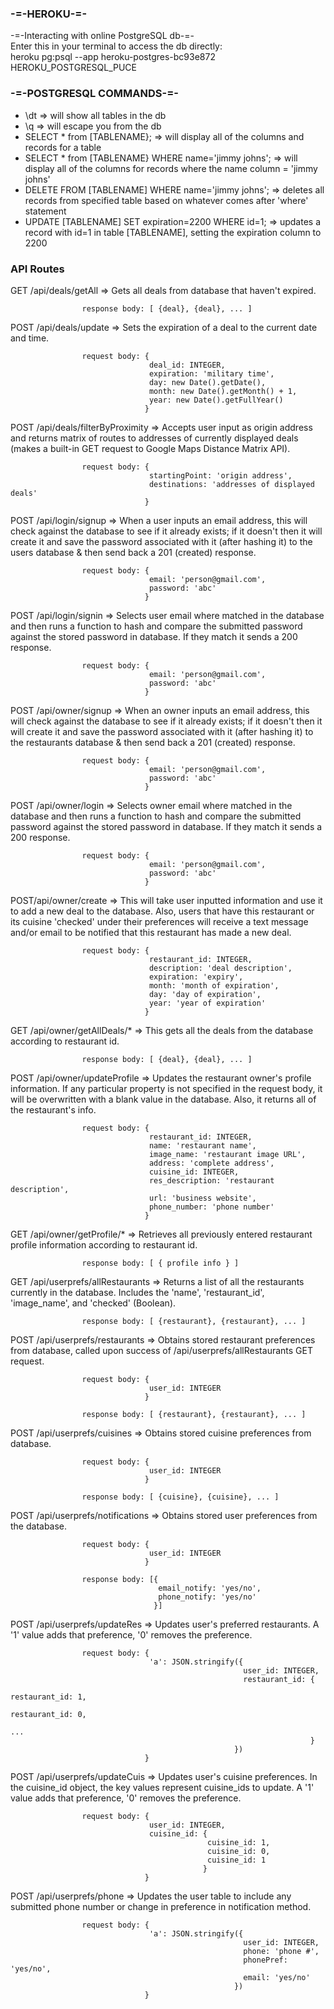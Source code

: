 ### -=-HEROKU-=-
-=-Interacting with online PostgreSQL db-=-
</br>Enter this in your terminal to access the db directly:
</br>heroku pg:psql --app heroku-postgres-bc93e872 HEROKU_POSTGRESQL_PUCE

### -=-POSTGRESQL COMMANDS-=-
* \dt => will show all tables in the db
* \q => will escape you from the db
* SELECT * from [TABLENAME}; => will display all of the columns and records for a table
* SELECT * from [TABLENAME} WHERE name='jimmy johns'; => will display all of the columns for records where the name column = 'jimmy johns'
* DELETE FROM [TABLENAME] WHERE name='jimmy johns'; => deletes all records from specified table based on whatever comes after 'where' statement
* UPDATE [TABLENAME] SET expiration=2200 WHERE id=1; => updates a record with id=1 in table [TABLENAME], setting the expiration column to 2200

### API Routes

GET /api/deals/getAll => Gets all deals from database that haven't expired.

                    response body: [ {deal}, {deal}, ... ]

POST /api/deals/update => Sets the expiration of a deal to the current date and time.

                    request body: {
                              	   deal_id: INTEGER,
                                   expiration: 'military time',
                                   day: new Date().getDate(),
                                   month: new Date().getMonth() + 1,
                                   year: new Date().getFullYear()
                              	  }

POST /api/deals/filterByProximity => Accepts user input as origin address and returns matrix of 
                                     routes to addresses of currently displayed deals (makes a built-in GET request to Google Maps Distance Matrix API).

                    request body: {
                                   startingPoint: 'origin address',
                                   destinations: 'addresses of displayed deals'
                                  }

POST /api/login/signup => When a user inputs an email address, this will check against the 
                          database to see if it already exists; if it doesn't then it will create it and save the password associated with it (after hashing it) to the users database & then send back a 201 (created) response.

                    request body: {
                                   email: 'person@gmail.com',
                                   password: 'abc'
                                  }

POST /api/login/signin => Selects user email where matched in the database and then runs a 
                          function to hash and compare the submitted password against the stored password in database. If they match it sends a 200 response.

                    request body: {
                                   email: 'person@gmail.com',
                                   password: 'abc'
                                  }

POST /api/owner/signup => When an owner inputs an email address, this will check against the 
                          database to see if it already exists; if it doesn't then it will create it and save the password associated with it (after hashing it) to the restaurants database & then send back a 201 (created) response.

                    request body: {
                                   email: 'person@gmail.com',
                                   password: 'abc'
                                  }

POST /api/owner/login => Selects owner email where matched in the database and then runs a 
                         function to hash and compare the submitted password against the stored password in database. If they match it sends a 200 response.

                    request body: {
                                   email: 'person@gmail.com',
                                   password: 'abc'
                                  }

POST/api/owner/create => This will take user inputted information and use it to add a new deal to 
                         the database. Also, users that have this restaurant or its cuisine 'checked' under their preferences will receive a text message and/or email to be notified that this restaurant has made a new deal.

                    request body: { 
                                   restaurant_id: INTEGER, 
                                   description: 'deal description',
                                   expiration: 'expiry',
                                   month: 'month of expiration',
                                   day: 'day of expiration',
                                   year: 'year of expiration'
                                  }

GET /api/owner/getAllDeals/* => This gets all the deals from the database according to restaurant 
                                id.

                    response body: [ {deal}, {deal}, ... ]

POST /api/owner/updateProfile => Updates the restaurant owner's profile information. If any 
                                 particular property is not specified in the request body, it will be overwritten with a blank value in the database. Also, it returns all of the restaurant's info.

                    request body: {
                                   restaurant_id: INTEGER,
                                   name: 'restaurant name',
                                   image_name: 'restaurant image URL',
                                   address: 'complete address',
                                   cuisine_id: INTEGER,
                                   res_description: 'restaurant description',
                                   url: 'business website',
                                   phone_number: 'phone number'
                                  }

GET /api/owner/getProfile/* => Retrieves all previously entered restaurant profile information 
                               according to restaurant id.

                    response body: [ { profile info } ]

GET /api/userprefs/allRestaurants => Returns a list of all the restaurants currently in the 
                                     database. Includes the 'name', 'restaurant_id', 'image_name', and 'checked' (Boolean).

                    response body: [ {restaurant}, {restaurant}, ... ]

POST /api/userprefs/restaurants => Obtains stored restaurant preferences from database, called 
                                   upon success of /api/userprefs/allRestaurants GET request.

                    request body: {
                                   user_id: INTEGER
                                  }

                    response body: [ {restaurant}, {restaurant}, ... ]

POST /api/userprefs/cuisines => Obtains stored cuisine preferences from database.

                    request body: {
                                   user_id: INTEGER
                                  }

                    response body: [ {cuisine}, {cuisine}, ... ]

POST /api/userprefs/notifications => Obtains stored user preferences from the database.

                    request body: {
                                   user_id: INTEGER
                                  }

                    response body: [{
                                     email_notify: 'yes/no',
                                     phone_notify: 'yes/no'
                                    }]

POST /api/userprefs/updateRes => Updates user's preferred restaurants. A '1' value adds that 
                                 preference, '0' removes the preference.

                    request body: {
                                   'a': JSON.stringify({ 
                                                        user_id: INTEGER, 
                                                        restaurant_id: {
                                                                        restaurant_id: 1,
                                                                        restaurant_id: 0,
                                                                        ...
                                                                       }
                                                      })
                                  }

POST /api/userprefs/updateCuis => Updates user's cuisine preferences. In the cuisine_id object, 
                                  the key values represent cuisine_ids to update. A '1' value adds that preference, '0' removes the preference.

                    request body: {
                                   user_id: INTEGER,
                                   cuisine_id: {
                                                cuisine_id: 1,
                                                cuisine_id: 0,
                                                cuisine_id: 1
                                               }
                                  }

POST /api/userprefs/phone => Updates the user table to include any submitted phone number or 
                             change in preference in notification method.

                    request body: {
                                   'a': JSON.stringify({ 
                                                        user_id: INTEGER, 
                                                        phone: 'phone #', 
                                                        phonePref: 'yes/no', 
                                                        email: 'yes/no'
                                                      })
                                  }

